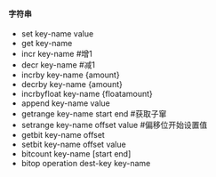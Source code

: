 #### 字符串
- set key-name value
- get key-name
- incr key-name #增1 
- decr key-name #减1
- incrby key-name {amount}
- decrby key-name {amount}
- incrbyfloat key-name {floatamount}
- append key-name value
- getrange key-name start end #获取子窜
- setrange key-name offset value #偏移位开始设置值
- getbit key-name offset 
- setbit key-name offset value
- bitcount key-name	[start end]
- bitop operation dest-key key-name
